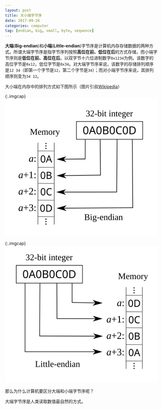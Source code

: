 ```yaml
---
layout: post
title: 大小端字节序
date: 2017-09-26
categories: computer
tag: [endian, big, small, byte, sequence]
---
```


**大端**(**Big-endian**)和**小端**(**Little-endian**)字节序是计算机内存存储数据的两种方式。所谓大端字节序是指字节序列按照**高位在前、低位在后**的方式存储，而小端字节序则是**低位在前、高位在后**。以双字节十六位进制数字```0x1234```为例。该数字的高位字节是```0x12```，低位字节是```0x34```。对大端字节序来说，该数字的存储排列顺序是```12 34```（即第一个字节是```12```，第二个字节是```34```）；而对小端字节序来说，其排列顺序则变为```34 12```。

大小端在内存中的排列方式如下图所示（图片引自[Wikipedia](https://en.wikipedia.org/wiki/Endianness)）

{:.imgcap}
![](/assets/img/2017/09/26/Big-Endian.svg)

{:.imgcap}
![](/assets/img/2017/09/26/Little-Endian.svg)

那么为什么计算机要区分大端和小端字节序呢？


大端字节序是人类读取数值最自然的方式。
